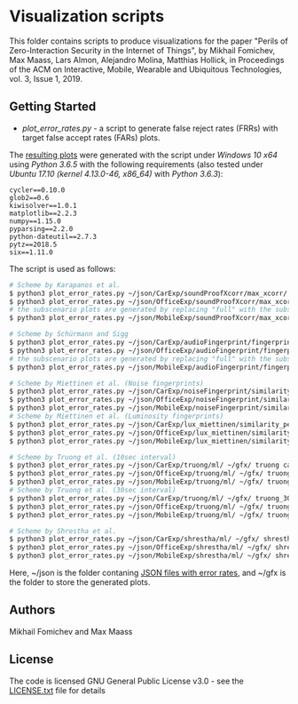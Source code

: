 # Visualization scripts

This folder contains scripts to produce visualizations for the paper "Perils of Zero-Interaction Security in the Internet of Things", by Mikhail Fomichev, Max Maass, Lars Almon, Alejandro Molina, Matthias Hollick, in Proceedings of the ACM on Interactive, Mobile, Wearable and Ubiquitous Technologies, vol. 3, Issue 1, 2019. 

## Getting Started

* *plot_error_rates.py* - a script to generate false reject rates (FRRs) with target false accept rates (FARs) plots.

The [resulting plots](https://www.seemoo.tu-darmstadt.de/) were generated with the script under *Windows 10 x64* using *Python 3.6.5* with the following requirements (also tested under *Ubuntu 17.10 (kernel 4.13.0-46, x86_64)* with *Python 3.6.3*):

```
cycler==0.10.0
glob2==0.6
kiwisolver==1.0.1
matplotlib==2.2.3
numpy==1.15.0
pyparsing==2.2.0
python-dateutil==2.7.3
pytz==2018.5
six==1.11.0
```

The script is used as follows:

```bash
# Scheme by Karapanos et al.
$ python3 plot_error_rates.py ~/json/CarExp/soundProofXcorr/max_xcorr/ ~/gfx/ SPF car full        # generate FRRs with target FARs plots for the full car scenario
$ python3 plot_error_rates.py ~/json/OfficeExp/soundProofXcorr/max_xcorr/ ~/gfx/ SPF office full  # generate FRRs with target FARs plots for the full office scenario
# the subscenario plots are generated by replacing "full" with the subscenario name
$ python3 plot_error_rates.py ~/json/MobileExp/soundProofXcorr/max_xcorr/ ~/gfx/ SPF mobile full  # generate FRRs with target FARs plots for the full mobile scenario

# Scheme by Schürmann and Sigg
$ python3 plot_error_rates.py ~/json/CarExp/audioFingerprint/fingerprints_similarity_percent/ ~/gfx/ AFP car full        # generate FRRs with target FARs plots for the full car scenario
$ python3 plot_error_rates.py ~/json/OfficeExp/audioFingerprint/fingerprints_similarity_percent/ ~/gfx/ AFP office full  # generate FRRs with target FARs plots for the full office scenario
# the subscenario plots are generated by replacing "full" with the subscenario name
$ python3 plot_error_rates.py ~/json/MobileExp/audioFingerprint/fingerprints_similarity_percent/ ~/gfx/ AFP mobile full  # generate FRRs with target FARs plots for the full mobile scenario

# Scheme by Miettinen et al. (Noise fingerprints)
$ python3 plot_error_rates.py ~/json/CarExp/noiseFingerprint/similarity_percent/ ~/gfx/ NFP car        # generate FRRs with target FARs plots for the car scenario
$ python3 plot_error_rates.py ~/json/OfficeExp/noiseFingerprint/similarity_percent/ ~/gfx/ NFP office  # generate FRRs with target FARs plots for the office scenario
$ python3 plot_error_rates.py ~/json/MobileExp/noiseFingerprint/similarity_percent/ ~/gfx/ NFP mobile  # generate FRRs with target FARs plots for the mobile scenario
# Scheme by Miettinen et al. (Luminosity fingerprints)
$ python3 plot_error_rates.py ~/json/CarExp/lux_miettinen/similarity_percent/ ~/gfx/ LFP car        # generate FRRs with target FARs plots for the car scenario
$ python3 plot_error_rates.py ~/json/OfficeExp/lux_miettinen/similarity_percent/ ~/gfx/ LFP office  # generate FRRs with target FARs plots for the office scenario
$ python3 plot_error_rates.py ~/json/MobileExp/lux_miettinen/similarity_percent/ ~/gfx/ LFP mobile  # generate FRRs with target FARs plots for the mobile scenario

# Scheme by Truong et al. (10sec interval)
$ python3 plot_error_rates.py ~/json/CarExp/truong/ml/ ~/gfx/ truong car        # generate FRRs with target FARs plots for the car scenario
$ python3 plot_error_rates.py ~/json/OfficeExp/truong/ml/ ~/gfx/ truong office  # generate FRRs with target FARs plots for the office scenario
$ python3 plot_error_rates.py ~/json/MobileExp/truong/ml/ ~/gfx/ truong mobile  # generate FRRs with target FARs plots for the mobile scenario
# Scheme by Truong et al. (30sec interval)
$ python3 plot_error_rates.py ~/json/CarExp/truong/ml/ ~/gfx/ truong_30sec car        # generate FRRs with target FARs plots for the car scenario
$ python3 plot_error_rates.py ~/json/OfficeExp/truong/ml/ ~/gfx/ truong_30sec office  # generate FRRs with target FARs plots for the office scenario
$ python3 plot_error_rates.py ~/json/MobileExp/truong/ml/ ~/gfx/ truong_30sec mobile  # generate FRRs with target FARs plots for the mobile scenario

# Scheme by Shrestha et al.
$ python3 plot_error_rates.py ~/json/CarExp/shrestha/ml/ ~/gfx/ shrestha car        # generate FRRs with target FARs plots for the car scenario
$ python3 plot_error_rates.py ~/json/OfficeExp/shrestha/ml/ ~/gfx/ shrestha office  # generate FRRs with target FARs plots for the office scenario
$ python3 plot_error_rates.py ~/json/MobileExp/shrestha/ml/ ~/gfx/ shrestha mobile  # generate FRRs with target FARs plots for the mobile scenario
```

Here, ~/json is the folder contaning [JSON files with error rates](https://www.seemoo.tu-darmstadt.de/), and ~/gfx is the folder to store the generated plots.


## Authors

Mikhail Fomichev and Max Maass


## License

The code is licensed GNU General Public License v3.0 - see the [LICENSE.txt](https://dev.seemoo.tu-darmstadt.de/zia/evaluation-public/blob/master/LICENSE.txt) file for details

